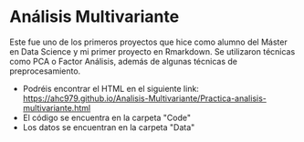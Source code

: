 # Análisis Multivariante
Este fue uno de los primeros proyectos que hice como alumno del Máster en Data Science y mi primer proyecto en Rmarkdown. Se utilizaron técnicas como PCA o Factor Análisis, además de algunas técnicas de preprocesamiento. 

- Podréis encontrar el HTML en el siguiente link: https://ahc979.github.io/Analisis-Multivariante/Practica-analisis-multivariante.html
- El código se encuentra en la carpeta "Code"
- Los datos se encuentran en la carpeta "Data"
